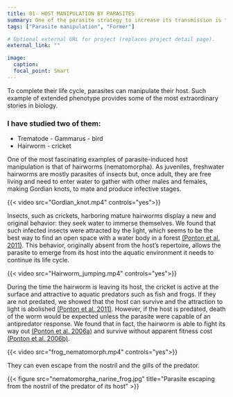 ```yaml
---
title: 01- HOST MANIPULATION BY PARASITES
summary: One of the parasite strategy to increase its transmission is to manipulates its host. I started science by studying such strategy.
tags: ["Parasite manipulation", "Former"]

# Optional external URL for project (replaces project detail page).
external_link: ""

image:
  caption:
  focal_point: Smart
---
```


To complete their life cycle, parasites can manipulate their host. Such example of extended phenotype provides some of the most extraordinary stories in biology. 
<h3>I have studied two of them:</h3>
<ul>
  <li>Trematode - Gammarus - bird </li>
  <li>Hairworm - cricket</li>
</ul>  

One of the most fascinating examples of parasite-induced host manipulation is that of hairworms (nematomorpha). As juveniles, freshwater hairworms are mostly parasites of insects but, once adult, they are free living and need to enter water to gather with other males and females, making Gordian knots, to mate and produce infective stages. 

{{< video src="Gordian_knot.mp4" controls="yes">}} 

Insects, such as crickets, harboring mature hairworms display a new and original behavior: they seek water to immerse themselves. We found that such infected insects were attracted by the light, which seems to be the best way to find an open space with a water body in a forest [(Ponton et al. 2011)](Ponton_BehavEcol_2011.pdf). This behavior, originally absent from the host’s repertoire, allows the parasite to emerge from its host into the aquatic environment it needs to continue its life cycle.

{{< video src="Hairworm_jumping.mp4" controls="yes">}} 

During the time the hairworm is leaving its host, the cricket is active at the surface and attractive to aquatic predators such as fish and frogs. If they are not predated, we showed that the host can survive and the attraction to light is abolished [(Ponton et al. 2011)](Ponton_BehavEcol_2011.pdf). However, if the host is predated, death of the worm would be expected unless the parasite were capable of an antipredator response. We found that in fact, the hairworm is able to fight its way out [(Ponton et al. 2006a)](Ponton_Nature_2006.pdf) and survive without apparent fitness cost [(Ponton et al. 2006b)](Ponton_parasito_2006.pdf). 

{{< video src="frog_nematomorph.mp4" controls="yes">}}

They can even escape from the nostril and the gills of the predator.

{{< figure src="nematomorpha_narine_frog.jpg" title="Parasite escaping from the nostril of the predator of its host" >}}
